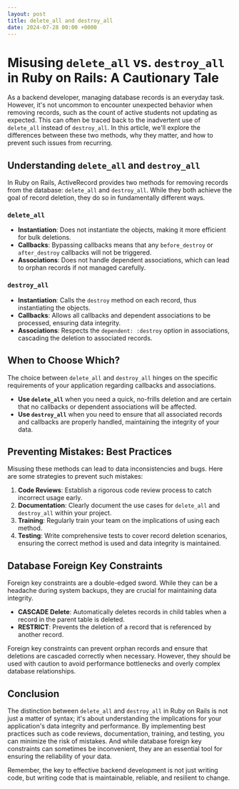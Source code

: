 ```yaml
---
layout: post
title: delete_all and destroy_all
date: 2024-07-28 00:00 +0000
---
```

# Misusing `delete_all` vs. `destroy_all` in Ruby on Rails: A Cautionary Tale

As a backend developer, managing database records is an everyday task. However, it's not uncommon to encounter unexpected behavior when removing records, such as the count of active students not updating as expected. This can often be traced back to the inadvertent use of `delete_all` instead of `destroy_all`. In this article, we'll explore the differences between these two methods, why they matter, and how to prevent such issues from recurring.

## Understanding `delete_all` and `destroy_all`

In Ruby on Rails, ActiveRecord provides two methods for removing records from the database: `delete_all` and `destroy_all`. While they both achieve the goal of record deletion, they do so in fundamentally different ways.

### `delete_all`
- **Instantiation**: Does not instantiate the objects, making it more efficient for bulk deletions.
- **Callbacks**: Bypassing callbacks means that any `before_destroy` or `after_destroy` callbacks will not be triggered.
- **Associations**: Does not handle dependent associations, which can lead to orphan records if not managed carefully.

### `destroy_all`
- **Instantiation**: Calls the `destroy` method on each record, thus instantiating the objects.
- **Callbacks**: Allows all callbacks and dependent associations to be processed, ensuring data integrity.
- **Associations**: Respects the `dependent: :destroy` option in associations, cascading the deletion to associated records.

## When to Choose Which?

The choice between `delete_all` and `destroy_all` hinges on the specific requirements of your application regarding callbacks and associations.

- **Use `delete_all`** when you need a quick, no-frills deletion and are certain that no callbacks or dependent associations will be affected.
- **Use `destroy_all`** when you need to ensure that all associated records and callbacks are properly handled, maintaining the integrity of your data.

## Preventing Mistakes: Best Practices

Misusing these methods can lead to data inconsistencies and bugs. Here are some strategies to prevent such mistakes:

1. **Code Reviews**: Establish a rigorous code review process to catch incorrect usage early.
2. **Documentation**: Clearly document the use cases for `delete_all` and `destroy_all` within your project.
3. **Training**: Regularly train your team on the implications of using each method.
4. **Testing**: Write comprehensive tests to cover record deletion scenarios, ensuring the correct method is used and data integrity is maintained.

## Database Foreign Key Constraints

Foreign key constraints are a double-edged sword. While they can be a headache during system backups, they are crucial for maintaining data integrity.

- **CASCADE Delete**: Automatically deletes records in child tables when a record in the parent table is deleted.
- **RESTRICT**: Prevents the deletion of a record that is referenced by another record.

Foreign key constraints can prevent orphan records and ensure that deletions are cascaded correctly when necessary. However, they should be used with caution to avoid performance bottlenecks and overly complex database relationships.

## Conclusion

The distinction between `delete_all` and `destroy_all` in Ruby on Rails is not just a matter of syntax; it's about understanding the implications for your application's data integrity and performance. By implementing best practices such as code reviews, documentation, training, and testing, you can minimize the risk of mistakes. And while database foreign key constraints can sometimes be inconvenient, they are an essential tool for ensuring the reliability of your data.

Remember, the key to effective backend development is not just writing code, but writing code that is maintainable, reliable, and resilient to change.
